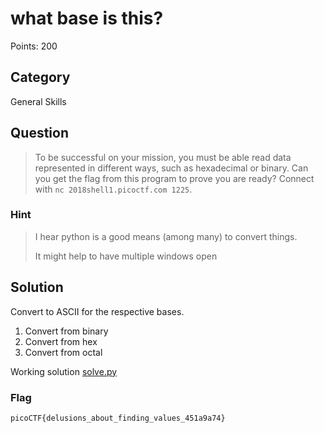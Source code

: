 # what base is this?
Points: 200

## Category
General Skills

## Question
>To be successful on your mission, you must be able read data represented in different ways, such as hexadecimal or binary. Can you get the flag from this program to prove you are ready? Connect with `nc 2018shell1.picoctf.com 1225`. 

### Hint
>I hear python is a good means (among many) to convert things.
>
>It might help to have multiple windows open

## Solution
Convert to ASCII for the respective bases.

1. Convert from binary
2. Convert from hex
3. Convert from octal

Working solution [solve.py](solution/solve.py)

### Flag
`picoCTF{delusions_about_finding_values_451a9a74}`
